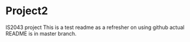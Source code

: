 # Project2
IS2043 project
This is a test readme as a refresher on using github
actual README is in master branch.
